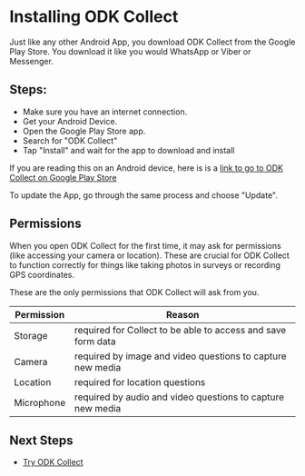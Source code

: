# Installing ODK Collect 


Just like any other Android App, you download ODK Collect from the Google Play Store.  You download it like you would WhatsApp or Viber or Messenger.

## Steps:

* Make sure you have an internet connection.
* Get your Android Device.
* Open the Google Play Store app.
* Search for "ODK Collect"
* Tap "Install" and wait for the app to download and install

If you are reading this on an Android device, here is is a [link to go to ODK Collect on Google Play Store](https://play.google.com/store/apps/details?id=org.odk.collect.android)  

To update the App, go through the same process and choose "Update".

## Permissions

When you open ODK Collect for the first time, it may ask for permissions (like accessing your camera or location). These are crucial for ODK Collect to function correctly for things like taking photos in surveys or recording GPS coordinates.

These are the only permissions that ODK Collect will ask from you.

| Permission   | Reason                                                  |
|--------------|---------------------------------------------------------|
| Storage      | required for Collect to be able to access and save form data |
| Camera       | required by image and video questions to capture new media |
| Location     | required for location questions                         |
| Microphone   | required by audio and video questions to capture new media |

## Next Steps
* [Try ODK Collect](./try-odk-collect.md)

